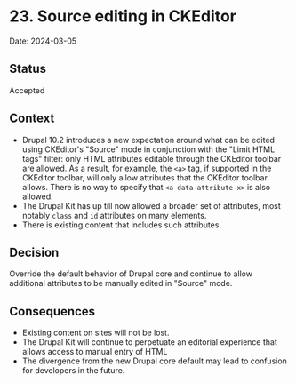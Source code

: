 # 23. Source editing in CKEditor

Date: 2024-03-05

## Status

Accepted

## Context

- Drupal 10.2 introduces a new expectation around what can be edited using CKEditor's "Source" mode in conjunction with the "Limit HTML tags" filter: only HTML attributes editable through the CKEditor toolbar are allowed. As a result, for example, the `<a>` tag, if supported in the CKEditor toolbar, will only allow attributes that the CKEditor toolbar allows. There is no way to specify that `<a data-attribute-x>` is also allowed.
- The Drupal Kit has up till now allowed a broader set of attributes, most notably `class` and `id` attributes on many elements.
- There is existing content that includes such attributes.

## Decision

Override the default behavior of Drupal core and continue to allow additional attributes to be manually edited in "Source" mode.

## Consequences

- Existing content on sites will not be lost.
- The Drupal Kit will continue to perpetuate an editorial experience that allows access to manual entry of HTML
- The divergence from the new Drupal core default may lead to confusion for developers in the future.

